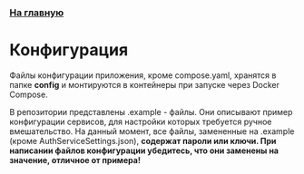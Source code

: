 ### [На главную](../README.md)
# Конфигурация
Файлы конфигурации приложения, кроме compose.yaml, хранятся в папке **config** и монтируются в контейнеры при запуске через Docker Compose.

В репозитории представлены .example - файлы. Они описывают пример конфигурации сервисов, для настройки которых требуется ручное вмешательство. На данный момент, все файлы, замененные на .example (кроме AuthServiceSettings.json), **содержат пароли или ключи. При написании файлов конфигурации убедитесь, что они заменены на значение, отличное от примера!**